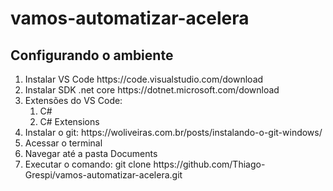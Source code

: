 # vamos-automatizar-acelera

<h2>Configurando o ambiente</h2>

<ol>
  <li>Instalar VS Code https://code.visualstudio.com/download</li>
  <li>Instalar SDK .net core https://dotnet.microsoft.com/download</li>
  <li>Extensões do VS Code:
    <ol>
      <li>C#</li>
      <li>C# Extensions</li>
    </ol>
  </li>
  <li>Instalar o git: https://woliveiras.com.br/posts/instalando-o-git-windows/</li>
  <li>Acessar o terminal</li>
  <li>Navegar até a pasta Documents</li>
  <li>Executar o comando: git clone https://github.com/Thiago-Grespi/vamos-automatizar-acelera.git</li>
</ol>
